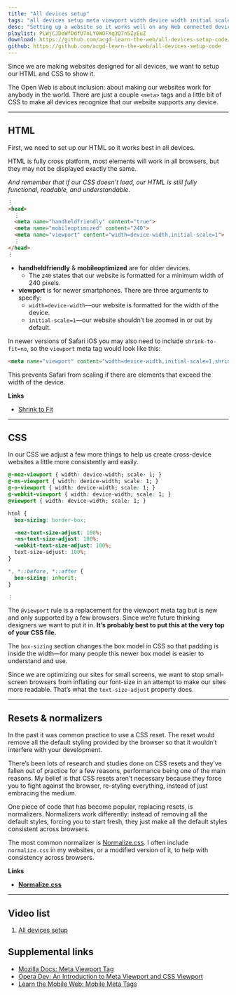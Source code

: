 ```yaml
---
title: "All devices setup"
tags: "all devices setup meta viewport width device width initial scale border box"
desc: "Setting up a website so it works well on any Web connected device."
playlist: PLWjCJDeWfDdfU7nLY0WOFXq3Q7n5ZyEuZ
download: https://github.com/acgd-learn-the-web/all-devices-setup-code/archive/master.zip
github: https://github.com/acgd-learn-the-web/all-devices-setup-code
---
```


Since we are making websites designed for all devices, we want to setup our HTML and CSS to show it.

The Open Web is about inclusion: about making our websites work for anybody in the world. There are just a couple `<meta>` tags and a little bit of CSS to make all devices recognize that our website supports any device.

---

## HTML

First, we need to set up our HTML so it works best in all devices.

HTML is fully cross platform, most elements will work in all browsers, but they may not be displayed exactly the same.

*And remember that if our CSS doesn’t load, our HTML is still fully functional, readable, and understandable.*

```html
⋮
<head>
  ⋮
  <meta name="handheldfriendly" content="true">
  <meta name="mobileoptimized" content="240">
  <meta name="viewport" content="width=device-width,initial-scale=1">
  ⋮
</head>
⋮
```

- **handheldfriendly** & **mobileoptimized** are for older devices.
  - The `240` states that our website is formatted for a minimum width of 240 pixels.
- **viewport** is for newer smartphones. There are three arguments to specify:
  - `width=device-width`—our website is formatted for the width of the device.
  - `initial-scale=1`—our website shouldn’t be zoomed in or out by default.

In newer versions of Safari iOS you may also need to include `shrink-to-fit=no`, so the `viewport` meta tag would look like this:

```html
<meta name="viewport" content="width=device-width,initial-scale=1,shrink-to-fit=no">
```

This prevents Safari from scaling if there are elements that exceed the width of the device.

**Links**

- [Shrink to Fit](http://jsbin.com/fubunucopi/4/edit?html,output)

---

## CSS

In our CSS we adjust a few more things to help us create cross-device websites a little more consistently and easily.

```css
@-moz-viewport { width: device-width; scale: 1; }
@-ms-viewport { width: device-width; scale: 1; }
@-o-viewport { width: device-width; scale: 1; }
@-webkit-viewport { width: device-width; scale: 1; }
@viewport { width: device-width; scale: 1; }

html {
  box-sizing: border-box;

  -moz-text-size-adjust: 100%;
  -ms-text-size-adjust: 100%;
  -webkit-text-size-adjust: 100%;
  text-size-adjust: 100%;
}

*, *::before, *::after {
  box-sizing: inherit;
}

⋮
```

The `@viewport` rule is a replacement for the viewport meta tag but is new and only supported by a few browsers. Since we’re future thinking designers we want to put it in. **It’s probably best to put this at the very top of your CSS file.**

The `box-sizing` section changes the box model in CSS so that padding is inside the width—for many people this newer box model is easier to understand and use.

Since we are optimizing our sites for small screens, we want to stop small-screen browsers from inflating our font-size in an attempt to make our sites more readable. That’s what the `text-size-adjust` property does.

---

## Resets & normalizers

In the past it was common practice to use a CSS reset. The reset would remove all the default styling provided by the browser so that it wouldn’t interfere with your development.

There’s been lots of research and studies done on CSS resets and they’ve fallen out of practice for a few reasons, performance being one of the main reasons. My belief is that CSS resets aren’t necessary because they force you to fight against the browser, re-styling everything, instead of just embracing the medium.

One piece of code that has become popular, replacing resets, is normalizers. Normalizers work differently: instead of removing all the default styles, forcing you to start fresh, they just make all the default styles consistent across browsers.

The most common normalizer is [Normalize.css](https://necolas.github.io/normalize.css/). I often include `normalize.css` in my websites, or a modified version of it, to help with consistency across browsers.

**Links**

- **[Normalize.css](https://necolas.github.io/normalize.css/)**

---

## Video list

1. [All devices setup](https://www.youtube.com/watch?v=nbqnFZFQxd0&list=PLWjCJDeWfDdfU7nLY0WOFXq3Q7n5ZyEuZ&index=1)

## Supplemental links

- [Mozilla Docs: Meta Viewport Tag](https://developer.mozilla.org/en/Mobile/Viewport_meta_tag/)
- [Opera Dev: An Introduction to Meta Viewport and CSS Viewport](http://dev.opera.com/articles/view/an-introduction-to-meta-viewport-and-viewport/)
- [Learn the Mobile Web: Mobile Meta Tags](http://learnthemobileweb.com/blog/2009/07/mobile-meta-tags/)
